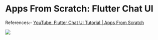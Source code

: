 # Apps From Scratch: Flutter Chat UI

References:-
[YouTube: Flutter Chat UI Tutorial | Apps From Scratch](https://youtu.be/h-igXZCCrrc)

![](assets/images/Screenshot_1.png)
